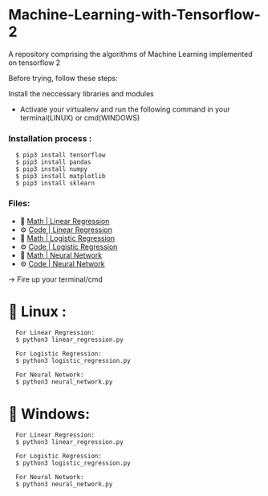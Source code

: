 # Machine-Learning-with-Tensorflow-2
A repository comprising the algorithms of Machine Learning 
implemented on tensorflow 2

Before trying, follow these steps:

  Install the neccessary libraries and modules
   - Activate your virtualenv and run the following command in your terminal(LINUX) or cmd(WINDOWS)
 
  ###  Installation process :     
  
      $ pip3 install tensorflow
      $ pip3 install pandas
      $ pip3 install numpy
      $ pip3 install matplotlib
      $ pip3 install sklearn
      
  ### Files:
   - 📗 [Math | Linear Regression](machine_learning/docs/linear_regression.pdf)
   - ⚙️ [Code | Linear Regression](machine_learning/linear_regression.py)
   - 📗 [Math | Logistic Regression](machine_learning/docs/logistic_regression.pdf)
   - ⚙️ [Code | Logistic Regression](machine_learning/logistic_regression.py)
   - 📗 [Math | Neural Network](machine_learning/docs/neural_network.pdf) 
   - ⚙️ [Code | Neural Network](machine_learning/neural_network.py)
  
  -> Fire up your terminal/cmd
   
   # 🤖 Linux :
      
      For Linear Regression:
      $ python3 linear_regression.py
      
      For Logistic Regression:
      $ python3 logistic_regression.py
      
      For Neural Network:
      $ python3 neural_network.py
  
  
  # 🤖 Windows:
  
      For Linear Regression:
      $ python3 linear_regression.py
      
      For Logistic Regression:
      $ python3 logistic_regression.py
      
      For Neural Network:
      $ python3 neural_network.py
